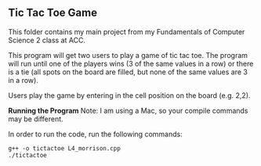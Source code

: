 ## Tic Tac Toe Game

This folder contains my main project from my Fundamentals of Computer Science 2 class at ACC. 

 This program will get two users to play a game of tic tac toe. The program will run
 until one of the players wins (3 of the same values in a row) or there is a
 tie (all spots on the board are filled, but none of the same values are 3 in a row).
 
 Users play the game by entering in the cell position on the board (e.g. 2,2).
 
 **Running the Program**
 Note: I am using a Mac, so your compile commands may be different.
 
 In order to run the code, run the following commands:
 ```
 g++ -o tictactoe L4_morrison.cpp
 ./tictactoe
 ```
